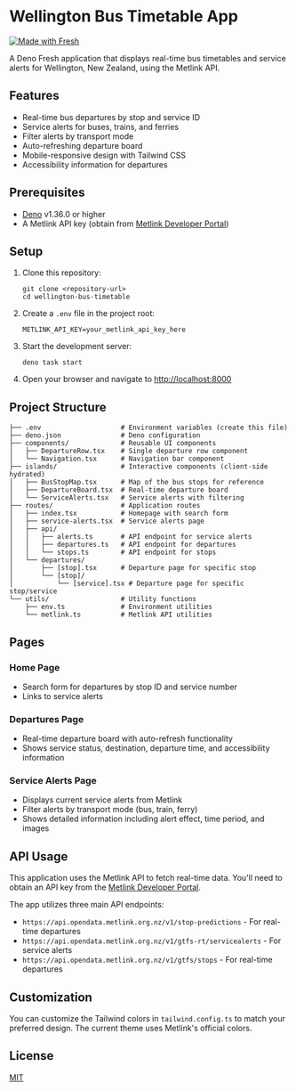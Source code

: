 # Wellington Bus Timetable App

[![Made with Fresh](https://fresh.deno.dev/fresh-badge.svg)](https://fresh.deno.dev)

A Deno Fresh application that displays real-time bus timetables and service alerts for Wellington, New Zealand, using the Metlink API.

## Features

- Real-time bus departures by stop and service ID
- Service alerts for buses, trains, and ferries
- Filter alerts by transport mode
- Auto-refreshing departure board
- Mobile-responsive design with Tailwind CSS
- Accessibility information for departures

## Prerequisites

- [Deno](https://deno.land/) v1.36.0 or higher
- A Metlink API key (obtain from [Metlink Developer Portal](https://opendata.metlink.org.nz/))

## Setup

1. Clone this repository:
   ```
   git clone <repository-url>
   cd wellington-bus-timetable
   ```

2. Create a `.env` file in the project root:
   ```
   METLINK_API_KEY=your_metlink_api_key_here
   ```

3. Start the development server:
   ```
   deno task start
   ```

4. Open your browser and navigate to [http://localhost:8000](http://localhost:8000)

## Project Structure

```
├── .env                    # Environment variables (create this file)
├── deno.json               # Deno configuration
├── components/             # Reusable UI components
│   ├── DepartureRow.tsx    # Single departure row component
│   └── Navigation.tsx      # Navigation bar component
├── islands/                # Interactive components (client-side hydrated)
│   ├── BusStopMap.tsx      # Map of the bus stops for reference
│   ├── DepartureBoard.tsx  # Real-time departure board 
│   └── ServiceAlerts.tsx   # Service alerts with filtering
├── routes/                 # Application routes
│   ├── index.tsx           # Homepage with search form
│   ├── service-alerts.tsx  # Service alerts page
│   ├── api/
│   │   ├── alerts.ts       # API endpoint for service alerts
│   │   ├── departures.ts   # API endpoint for departures
│   │   └── stops.ts        # API endpoint for stops
│   └── departures/
│       ├── [stop].tsx      # Departure page for specific stop
│       └── [stop]/
│           └── [service].tsx # Departure page for specific stop/service
└── utils/                  # Utility functions
    ├── env.ts              # Environment utilities
    └── metlink.ts          # Metlink API utilities
```

## Pages

### Home Page
- Search form for departures by stop ID and service number
- Links to service alerts

### Departures Page
- Real-time departure board with auto-refresh functionality
- Shows service status, destination, departure time, and accessibility information

### Service Alerts Page
- Displays current service alerts from Metlink
- Filter alerts by transport mode (bus, train, ferry)
- Shows detailed information including alert effect, time period, and images

## API Usage

This application uses the Metlink API to fetch real-time data. You'll need to obtain an API key from the [Metlink Developer Portal](https://opendata.metlink.org.nz/).

The app utilizes three main API endpoints:
- `https://api.opendata.metlink.org.nz/v1/stop-predictions` - For real-time departures
- `https://api.opendata.metlink.org.nz/v1/gtfs-rt/servicealerts` - For service alerts
- `https://api.opendata.metlink.org.nz/v1/gtfs/stops` - For real-time departures

## Customization

You can customize the Tailwind colors in `tailwind.config.ts` to match your preferred design. The current theme uses Metlink's official colors.

## License

[MIT](LICENSE)